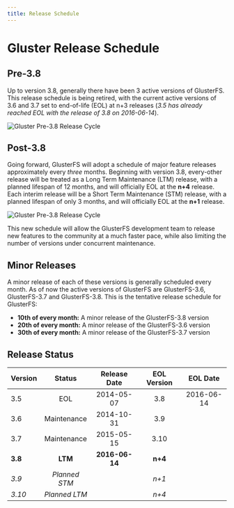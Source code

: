 ```yaml
---
title: Release Schedule
---
```


# Gluster Release Schedule

## Pre-3.8

Up to version 3.8, generally there have been 3 active versions of GlusterFS. This release schedule is being retired, with the current active versions of 3.6 and 3.7 set to end-of-life (EOL) at n+3 releases (*3.5 has already reached EOL with the release of 3.8 on 2016-06-14*).

![Gluster Pre-3.8 Release Cycle](/images/gluster_pre-3.8_release_cycle-v2.png "Gluster Pre-3.8 Release Cycle")

## Post-3.8

Going forward, GlusterFS will adopt a schedule of major feature releases approximately every *three* months. Beginning with version 3.8, every-other release will be treated as a Long Term Maintenance (LTM) release, with a planned lifespan of 12 months, and will officially EOL at the **n+4** release. Each interim release will be a Short Term Maintenance (STM) release, with a planned lifespan of only 3 months, and will officially EOL at the **n+1** release.

![Gluster Pre-3.8 Release Cycle](/images/gluster_post-3.8_release_cycle-v2.png "Gluster Post-3.8 Release Cycle")

This new schedule will allow the GlusterFS development team to release new features to the community at a much faster pace, while also limiting the number of versions under concurrent maintenance.

## Minor Releases

A minor release of each of these
versions is generally scheduled every month. As of now the active versions of
GlusterFS are GlusterFS-3.6, GlusterFS-3.7 and GlusterFS-3.8.
This is the tentative release schedule for GlusterFS:

  * **10th of every month:** A minor release of the GlusterFS-3.8 version
  * **20th of every month:** A minor release of the GlusterFS-3.6 version
  * **30th of every month:** A minor release of the GlusterFS-3.7 version

## Release Status

| Version | Status        | Release Date   | EOL Version | EOL Date   |
| ------- |:-------------:|:--------------:|:-----------:|:----------:|
| 3.5     | EOL           | 2014-05-07     | 3.8         | 2016-06-14 |
| 3.6     | Maintenance   | 2014-10-31     | 3.9         |            |
| 3.7     | Maintenance   | 2015-05-15     | 3.10        |            |
| **3.8** | **LTM**       | **2016-06-14** | **n+4**     |            |
| *3.9*   | *Planned STM* |                | *n+1*       |            |
| *3.10*  | *Planned LTM* |                | *n+4*       |            |
